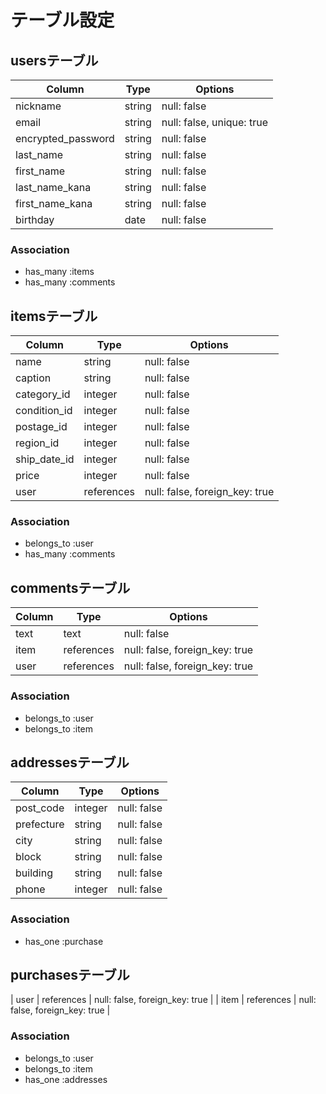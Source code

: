 # テーブル設定

## usersテーブル

| Column						 | Type	  | Options			|
|	-----------------	 | ------ | ----------- |
|	nickname					 | string | null: false |
|	email							 | string | null: false, unique: true |
|	encrypted_password | string | null: false |
|	last_name					 | string | null: false |
|	first_name				 | string | null: false |
|	last_name_kana		 | string | null: false |
|	first_name_kana		 | string | null: false |
|	birthday					 | date	  | null: false |

### Association

- has_many :items
- has_many :comments

## itemsテーブル

| Column	  	 | Type			  | Options	 	  |
|	------------ | ---------- | ----------- |
| name				 | string		  | null: false |
| caption   	 | string		  | null: false |
| category_id	 | integer		| null: false |
| condition_id | integer		| null: false |
| postage_id	 | integer		| null: false |
| region_id		 | integer	  | null: false |
| ship_date_id | integer  	| null: false |
| price				 | integer    | null: false |
| user				 | references | null: false, foreign_key: true |

### Association

- belongs_to :user
- has_many :comments

## commentsテーブル

| Column | Type		    | Options		 										 |
|	------ | ---------- | ------------------------------ |
| text   | text		    | null: false										 |
| item   | references | null: false, foreign_key: true |
| user	 | references | null: false, foreign_key: true |

### Association

- belongs_to :user
- belongs_to :item

## addressesテーブル

| Column		 | Type			  | Options	    |
|	---------- | ---------- | ----------- |
| post_code	 | integer		| null: false |
| prefecture | string		  | null: false |
| city   		 | string		  | null: false |
| block 		 | string		  | null: false |
| building	 | string	    | null: false |
| phone			 | integer	  | null: false |

### Association

- has_one :purchase

## purchasesテーブル

| user		   | references | null: false, foreign_key: true |
| item		   | references | null: false, foreign_key: true |

### Association

- belongs_to :user
- belongs_to :item
- has_one :addresses